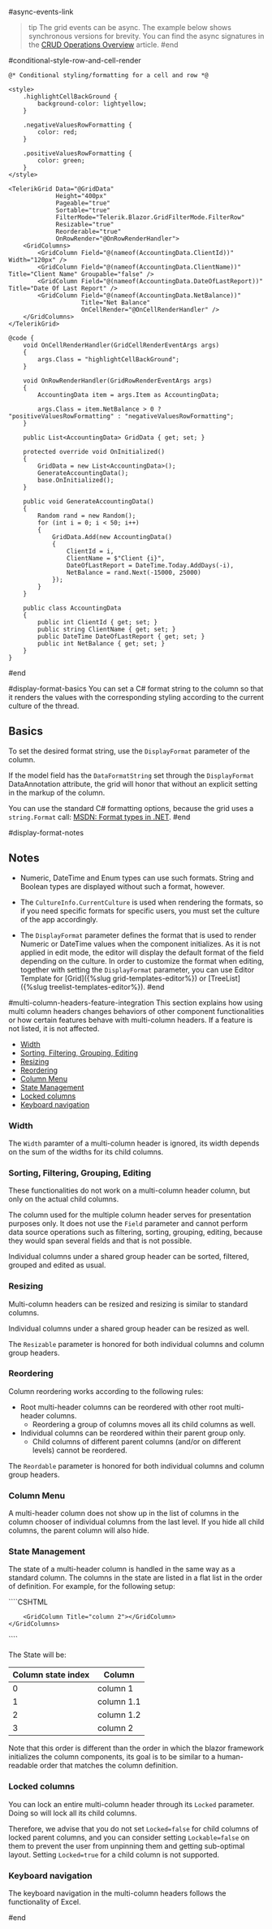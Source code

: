 #async-events-link
>tip The grid events can be async. The example below shows synchronous versions for brevity. You can find the async signatures in the [CRUD Operations Overview](overview) article.
#end


#conditional-style-row-and-cell-render
````CSHTML
@* Conditional styling/formatting for a cell and row *@

<style>
    .highlightCellBackGround {
        background-color: lightyellow;
    }

    .negativeValuesRowFormatting {
        color: red;
    }

    .positiveValuesRowFormatting {
        color: green;
    }
</style>

<TelerikGrid Data="@GridData"
             Height="400px"
             Pageable="true"
             Sortable="true"
             FilterMode="Telerik.Blazor.GridFilterMode.FilterRow"
             Resizable="true"
             Reorderable="true"
             OnRowRender="@OnRowRenderHandler">
    <GridColumns>
        <GridColumn Field="@(nameof(AccountingData.ClientId))" Width="120px" />
        <GridColumn Field="@(nameof(AccountingData.ClientName))" Title="Client Name" Groupable="false" />
        <GridColumn Field="@(nameof(AccountingData.DateOfLastReport))" Title="Date Of Last Report" />
        <GridColumn Field="@(nameof(AccountingData.NetBalance))"
                    Title="Net Balance"
                    OnCellRender="@OnCellRenderHandler" />
    </GridColumns>
</TelerikGrid>

@code {
    void OnCellRenderHandler(GridCellRenderEventArgs args)
    {
        args.Class = "highlightCellBackGround";
    }
    
    void OnRowRenderHandler(GridRowRenderEventArgs args)
    {
        AccountingData item = args.Item as AccountingData;

        args.Class = item.NetBalance > 0 ? "positiveValuesRowFormatting" : "negativeValuesRowFormatting";
    }

    public List<AccountingData> GridData { get; set; }

    protected override void OnInitialized()
    {
        GridData = new List<AccountingData>();
        GenerateAccountingData();
        base.OnInitialized();
    }

    public void GenerateAccountingData()
    {
        Random rand = new Random();
        for (int i = 0; i < 50; i++)
        {
            GridData.Add(new AccountingData()
            {
                ClientId = i,
                ClientName = $"Client {i}",
                DateOfLastReport = DateTime.Today.AddDays(-i),
                NetBalance = rand.Next(-15000, 25000)
            });
        }
    }

    public class AccountingData
    {
        public int ClientId { get; set; }
        public string ClientName { get; set; }
        public DateTime DateOfLastReport { get; set; }
        public int NetBalance { get; set; }
    }
}
````

#end


#display-format-basics
You can set a C# format string to the column so that it renders the values with the corresponding styling according to the current culture of the thread.

## Basics

To set the desired format string, use the `DisplayFormat` parameter of the column.

If the model field has the `DataFormatString` set through the `DisplayFormat` DataAnnotation attribute, the grid will honor that without an explicit setting in the markup of the column.

You can use the standard C# formatting options, because the grid uses a `string.Format` call: <a href="https://docs.microsoft.com/en-us/dotnet/standard/base-types/formatting-types" target="_blank">MSDN: Format types in .NET</a>.
#end


#display-format-notes
## Notes

* Numeric, DateTime and Enum types can use such formats. String and Boolean types are displayed without such a format, however.

* The `CultureInfo.CurrentCulture` is used when rendering the formats, so if you need specific formats for specific users, you must set the culture of the app accordingly.


* The `DisplayFormat` parameter defines the format that is used to render Numeric or DateTime values when the component initializes. As it is not applied in edit mode, the editor will display the default format of the field depending on the culture. In order to customize the format when editing, together with setting the `DisplayFormat` parameter, you can use Editor Template for [Grid]({%slug grid-templates-editor%}) or [TreeList]({%slug treelist-templates-editor%}).
#end


#multi-column-headers-feature-integration
This section explains how using multi column headers changes behaviors of other component functionalities or how certain features behave with multi-column headers. If a feature is not listed, it is not affected.

* [Width](#width)
* [Sorting, Filtering, Grouping, Editing](#sorting-filtering-grouping-editing)
* [Resizing](#resizing)
* [Reordering](#reordering)
* [Column Menu](#column-menu)
* [State Management](#state-management)
* [Locked columns](#locked-columns)
* [Keyboard navigation](#keyboard-navigation)


### Width

The `Width` paramter of a multi-column header is ignored, its width depends on the sum of the widths for its child columns.


### Sorting, Filtering, Grouping, Editing

These functionalities do not work on a multi-column header column, but only on the actual child columns.

The column used for the multiple column header serves for presentation purposes only. It does not use the `Field` parameter and cannot perform data source operations such as filtering, sorting, grouping, editing, because they would span several fields and that is not possible.

Individual columns under a shared group header can be sorted, filtered, grouped and edited as usual.


### Resizing

Multi-column headers can be resized and resizing is similar to standard columns.

Individual columns under a shared group header can be resized as well.

The `Resizable` parameter is honored for both individual columns and column group headers.


### Reordering

Column reordering works according to the following rules:

* Root multi-header columns can be reordered with other root multi-header columns.
    * Reordering a group of columns moves all its child columns as well.
* Individual columns can be reordered within their parent group only.
    * Child columns of different parent columns (and/or on different levels) cannot be reordered.

The `Reordable` parameter is honored for both individual columns and column group headers.


### Column Menu

A multi-header column does not show up in the list of columns in the column chooser of individual columns from the last level. If you hide all child columns, the parent column will also hide.


### State Management

The state of a multi-header column is handled in the same way as a standard column. The columns in the state are listed in a flat list in the order of definition. For example, for the following setup:

<div class="skip-repl"></div>
````CSHTML
<TelerikGrid>
    <GridColumns>
        <GridColumn Title="column 1">
            <Columns>
                <GridColumn Title="column 1.1" />
                <GridColumn Title="column 1.2" />
            </Columns>
        </GridColumn>

        <GridColumn Title="column 2"></GridColumn>
    </GridColumns>
</TelerikGrid>
````

The State will be:

| Column state index | Column     |
|--------------------|------------|
| 0                  | column 1   |
| 1                  | column 1.1 |
| 2                  | column 1.2 |
| 3                  | column 2   |

Note that this order is different than the order in which the blazor framework initializes the column components, its goal is to be similar to a human-readable order that matches the column definition.


### Locked columns

You can lock an entire multi-column header through its `Locked` parameter. Doing so will lock all its child columns.

Therefore, we advise that you do not set `Locked=false` for child columns of locked parent columns, and you can consider setting `Lockable=false` on them to prevent the user from unpinning them and getting sub-optimal layout. Setting `Locked=true` for a child column is not supported.


### Keyboard navigation

The keyboard navigation in the multi-column headers follows the functionality of Excel.

#end
